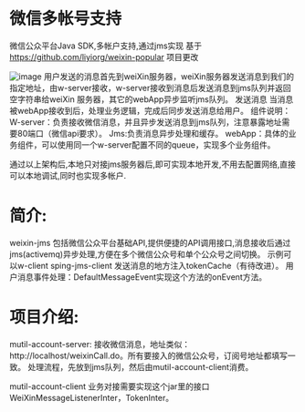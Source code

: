 微信多帐号支持
==============

微信公众平台Java SDK,多帐户支持,通过jms实现
基于 https://github.com/liyiorg/weixin-popular 项目更改


![image](https://github.com/asdtiang/weixin-popular-mutil-account/tree/master/mutil-account-server/image/w-jms.png)
用户发送的消息首先到weiXin服务器，weiXin服务器发送消息到我们的指定地址，由w-server接收，w-server接收到消息后发送消息到jms队列并返回空字符串给weiXin
    服务器，其它的webApp异步监听jms队列。
发送消息
当消息被webApp接收到后，处理业务逻辑，完成后同步发送消息给用户。
组件说明：
W-server：负责接收微信消息，并且异步发送消息到jms队列，注意暴露地址需要80端口（微信api要求）。
Jms:负责消息异步处理和缓存。
webApp：具体的业务组件，可以使用同一个w-server配置不同的queue，实现多个业务组件。

通过以上架构后,本地只对接jms服务器后,即可实现本地开发,不用去配置网络,直接可以本地调试,同时也实现多帐户.

简介:
==============
weixin-jms 包括微信公众平台基础API,提供便捷的API调用接口,消息接收后通过jms(activemq)异步处理,方便在多个微信公众号和单个公众号之间切换。
示例可以w-client sping-jms-client 
<bean id="messageEventInter" class="cn.nahan.cd.weixin.client.DefaultMessageEvent">
		<property name="tokenCache" ref="tokenCache" />
	</bean>
    <!-- 根据微信公众号获取token，token会缓存起来 ,超时后自动获取新的token-->
	<bean id="tokenInter" class="cn.nahan.cd.weixin.client.DefaultToken">
		<property name="tokenRequest" ref="tokenRequest" />
	</bean>
	<bean id="tokenRequest" class="cn.nahan.cd.weixin.bean.TokenRequest">
		<property name="weiXinName" value="weiXinName" />
		<property name="appId" value="appId" />
		<property name="appSecret" value="appSecret" />
	</bean>
发送消息的地方注入tokenCache（有待改进）。
用户消息事件处理：DefaultMessageEvent实现这个方法的onEvent方法。

项目介绍:
==============
mutil-account-server:
接收微信消息，地址类似：http://localhost/weixinCall.do。所有要接入的微信公众号，订阅号地址都填写一致。
处理流程，先放到jms队列，然后由mutil-account-client消费。

mutil-account-client
业务对接需要实现这个jar里的接口WeiXinMessageListenerInter，TokenInter。



